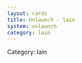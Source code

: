 ```yaml
---
layout: cards
title: Unlaunch - lain
system: unlaunch
category: lain
---
```

<div class="alert alert-secondary mb-4"><span class="i18n innerHTML-category">Category: </span><span class="i18n innerHTML-cat-lain">lain</span></div>

